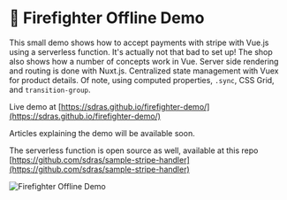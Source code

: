 # 🚨 Firefighter Offline Demo

This small demo shows how to accept payments with stripe with Vue.js using a
serverless function. It's actually not that bad to set up! The shop also shows
how a number of concepts work in Vue. Server side rendering and routing is done
with Nuxt.js. Centralized state management with Vuex for product details. Of
note, using computed properties, `.sync`, CSS Grid, and `transition-group`.

Live demo at
[https://sdras.github.io/firefighter-demo/](https://sdras.github.io/firefighter-demo/)

Articles explaining the demo will be available soon.

The serverless function is open source as well, available at this repo
[https://github.com/sdras/sample-stripe-handler](https://github.com/sdras/sample-stripe-handler)

![Firefighter Offline Demo](https://s3-us-west-2.amazonaws.com/s.cdpn.io/28963/firefighter-sm.gif 'Firefighter Offline Demo')
